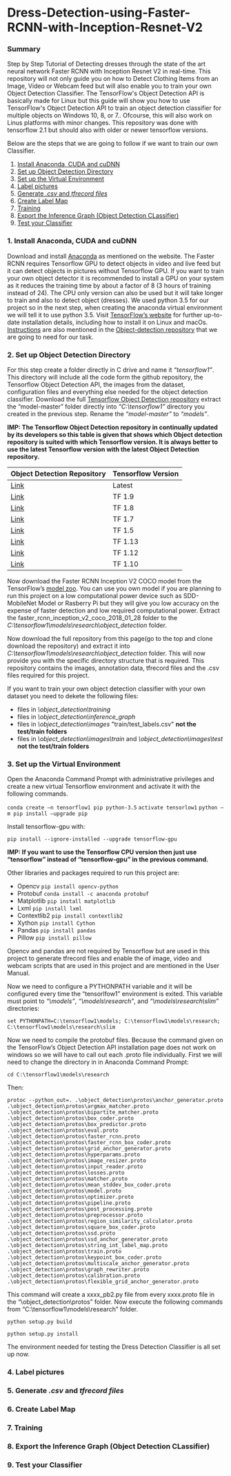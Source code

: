 # Dress-Detection-using-Faster-RCNN-with-Inception-Resnet-V2

### Summary

Step by Step Tutorial of Detecting dresses through the state of the art neural network Faster RCNN with Inception Resnet V2 in real-time.
This repository will not only guide you on how to Detect Clothing Items from an Image, Video or Webcam feed but
will also enable you to train your own Object Detection Classifier. The TensorFlow's Object Detection API is basically made for Linux
but this guide will show you how to use TensorFlow's Object Detection API to train an object detection classifier for multiple objects on Windows 10, 8, or 7..
Ofcourse, this will also work on Linus platforms with minor changes. This repository was done with tensorflow 2.1 but should also with 
older or newer tensorflow versions.

Below are the steps that we are going to follow if we want to train our own Classifier.

1. [Install Anaconda, CUDA and cuDNN](https://github.com/fahim-arshad/Dress-Detection-using-Faster-RCNN-with-Inception-Resnet-V2/new/master?readme=1#1-install-anaconda-cuda-and-cudnn)
2. [Set up Object Detection Directory](https://github.com/fahim-arshad/Dress-Detection-using-Faster-RCNN-with-Inception-Resnet-V2/new/master?readme=1#2-set-up-object-detection-directory)
3. [Set up the Virtual Environment](https://github.com/fahim-arshad/Dress-Detection-using-Faster-RCNN-with-Inception-Resnet-V2/new/master?readme=1#3-set-up-the-virtual-environment)
4. [Label pictures](https://github.com/fahim-arshad/Dress-Detection-using-Faster-RCNN-with-Inception-Resnet-V2/new/master?readme=1#4-label-pictures)
5. [Generate *.csv* and *tfrecord files*](https://github.com/fahim-arshad/Dress-Detection-using-Faster-RCNN-with-Inception-Resnet-V2/new/master?readme=1#5-generate-csv-and-tfrecord-files)
6. [Create Label Map](https://github.com/fahim-arshad/Dress-Detection-using-Faster-RCNN-with-Inception-Resnet-V2/new/master?readme=1#6-create-label-map)
7. [Training](https://github.com/fahim-arshad/Dress-Detection-using-Faster-RCNN-with-Inception-Resnet-V2/new/master?readme=1#7-training)
8. [Export the Inference Graph (Object Detection CLassifier)](https://github.com/fahim-arshad/Dress-Detection-using-Faster-RCNN-with-Inception-Resnet-V2/new/master?readme=1#8-export-the-inference-graph-object-detection-classifier)
9. [Test your Classifier](https://github.com/fahim-arshad/Dress-Detection-using-Faster-RCNN-with-Inception-Resnet-V2/new/master?readme=1#9-test-your-classifier)

### 1. Install Anaconda, CUDA and cuDNN

Download and install [Anaconda](https://www.anaconda.com/products/individual#download-section) as mentioned on the website. The Faster RCNN requires Tensorflow GPU to detect objects in video and live feed but it can detect objects in pictures without Tensorflow GPU. If you want to train your own object detector it is recommended to install a GPU on your system as it reduces the training time by about a factor of 8 (3 hours of training instead of 24). The CPU only version can also be used but it will take longer to train and also to detect object (dresses). We used python 3.5 for our project so in the next step, when creating the anaconda virtual environment we will tell it to use python 3.5. Visit [TensorFlow’s website](https://www.tensorflow.org/install) for further up-to-date installation details, including how to install it on Linux and macOs. [Instructions](https://github.com/tensorflow/models/blob/master/research/object_detection/g3doc/installation.md) are also mentioned in the [Object-detection repository](https://github.com/tensorflow/models/tree/master/research/object_detection) that we are going  to need for our task.

### 2. Set up Object Detection Directory

For this step create a folder directly in C drive and name it *“tensorflow1”*. This directory will include all the code form the github repository, the Tensorflow Object Detection API, the images from the dataset, configuration files and everything else needed for the object detection classifier. Download the full [Tensorflow Object Detection repository](https://github.com/tensorflow/models) extract the “model-master” folder directly into *“C:\tensorflow1”* directory you created in the previous step. Rename the *“model-master”* to *“models”*.

**IMP: The Tensorflow Object Detection repository in continually updated by its developers so this table is given that shows which Object detection repository is suited with which Tensorflow version. It is always better to use the latest Tensorflow version with the latest Object Detection repository.**

| Object Detection Repository | Tensorflow Version |
| --------------------------- | ------------------ |
| [Link](https://github.com/tensorflow/models) | Latest |
| [Link](https://github.com/tensorflow/models/tree/d530ac540b0103caa194b4824af353f1b073553b) | TF 1.9 |
| [Link](https://github.com/tensorflow/models/tree/abd504235f3c2eed891571d62f0a424e54a2dabc) | TF 1.8 |
| [Link](https://github.com/tensorflow/models/tree/adfd5a3aca41638aa9fb297c5095f33d64446d8f) | TF 1.7 |
| [Link](https://github.com/tensorflow/models/tree/079d67d9a0b3407e8d074a200780f3835413ef99) | TF 1.5 |
| [Link](https://github.com/tensorflow/models/tree/r1.13.0) | TF 1.13 |
| [Link](https://github.com/tensorflow/models/tree/r1.12.0) | TF 1.12 |
| [Link](https://github.com/tensorflow/models/tree/b07b494e3514553633b132178b4c448f994d59df) | TF 1.10 |

Now download the Faster RCNN Inception V2 COCO model from the TensorFlow’s [model zoo](https://github.com/tensorflow/models/blob/master/research/object_detection/g3doc/detection_model_zoo.md). You can use you own model if you are planning to run this project on a low computational power device such as SDD-MobileNet Model or Rasberry Pi but they will give you low accuracy on the expense of faster detection and low required computational power. Extract the faster_rcnn_inception_v2_coco_2018_01_28 folder to the
*C:\tensorflow1\models\research\object_detection* folder.

Now download the full repository from this page(go to the top and clone download the repository) and extract it into *C:\tensorflow1\models\research\object_detection* folder. This will now provide you with the specific directory structure that is required. This repository contains the images, annotation data, tfrecord files and the .csv files required for this project.

If you want to train your own object detection classifier with your own dataset you need to dekete the following files:
- files in *\object_detection\training*
- files in *\object_detection\inference_graph*
- files in *\object_detection\images* "train/test_labels.csv" **not the test/train folders**
- files in *\object_detection\images\train* and *\object_detection\images\test* **not the test/train folders**

### 3. Set up the Virtual Environment

Open the Anaconda Command Prompt with administrative privileges and create a new virtual Tensorflow environment and activate it with the following commands.

```conda create –n tensorflow1 pip python-3.5```
```activate tensorlow1```
```python –m pip install –upgrade pip```

Install tensorflow-gpu with:

`pip install --ignore-installed --upgrade tensorflow-gpu`

**IMP: If you want to use the Tensorflow CPU version then just use “tensorflow” instead of “tensorflow-gpu” in the previous command.**

Other libraries and packages required to run this project are:

-	Opencv ```pip install opencv-python```
-	Protobuf ```conda install -c anaconda protobuf```
-	Matplotlib ```pip install matplotlib```
-	Lxml ```pip install lxml```
-	Contextlib2 ```pip install contextlib2```
-	Xython ```pip install Cython```
-	Pandas ```pip install pandas```
-	Pillow ```pip install pillow```

Opencv and pandas are not required by Tensorflow but are used in this project to generate tfrecord files and enable the of image, video and webcam scripts that are used in this project and are mentioned in the User Manual.

Now we need to configure a PYTHONPATH variable and it will be configured every time the “tensorlfow1” environment is exited. This variable must point to *“\models”*, *“\models\research”*, and *“\models\research\slim”* directories:

```set PYTHONPATH=C:\tensorflow1\models; C:\tensorflow1\models\research; C:\tensorflow1\models\research\slim```

Now we need to compile the protobuf files. Because the command given on the TensorFlow’s Object Detection API installation page does not work on windows so we will have to call out each .proto file individually. First we will need to change the directory in in Anaconda Command Prompt:

```cd C:\tensorflow1\models\research```

Then:

```protoc --python_out=. .\object_detection\protos\anchor_generator.proto .\object_detection\protos\argmax_matcher.proto .\object_detection\protos\bipartite_matcher.proto .\object_detection\protos\box_coder.proto .\object_detection\protos\box_predictor.proto .\object_detection\protos\eval.proto .\object_detection\protos\faster_rcnn.proto .\object_detection\protos\faster_rcnn_box_coder.proto .\object_detection\protos\grid_anchor_generator.proto .\object_detection\protos\hyperparams.proto .\object_detection\protos\image_resizer.proto .\object_detection\protos\input_reader.proto .\object_detection\protos\losses.proto .\object_detection\protos\matcher.proto .\object_detection\protos\mean_stddev_box_coder.proto .\object_detection\protos\model.proto .\object_detection\protos\optimizer.proto .\object_detection\protos\pipeline.proto .\object_detection\protos\post_processing.proto .\object_detection\protos\preprocessor.proto .\object_detection\protos\region_similarity_calculator.proto .\object_detection\protos\square_box_coder.proto .\object_detection\protos\ssd.proto .\object_detection\protos\ssd_anchor_generator.proto .\object_detection\protos\string_int_label_map.proto .\object_detection\protos\train.proto .\object_detection\protos\keypoint_box_coder.proto .\object_detection\protos\multiscale_anchor_generator.proto .\object_detection\protos\graph_rewriter.proto .\object_detection\protos\calibration.proto .\object_detection\protos\flexible_grid_anchor_generator.proto```

This command will create a xxxx_pb2.py file from every xxxx.proto file in the “\object_detection\protos” folder.
Now execute the following commands from “C:\tensorflow1\models\research” folder.

```python setup.py build```

```python setup.py install```

The environment needed for testing the Dress Detection Classifier is all set up now.


### 4. Label pictures

### 5. Generate *.csv* and *tfrecord files*

### 6. Create Label Map

### 7. Training

### 8. Export the Inference Graph (Object Detection CLassifier)

### 9. Test your Classifier
